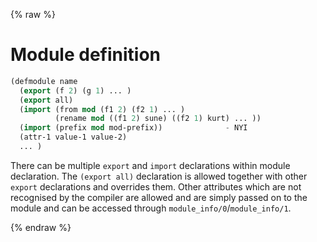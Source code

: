 {% raw %}
# Module definition

```lisp
(defmodule name
  (export (f 2) (g 1) ... )
  (export all)
  (import (from mod (f1 2) (f2 1) ... )
          (rename mod ((f1 2) sune) ((f2 1) kurt) ... ))
  (import (prefix mod mod-prefix))              - NYI
  (attr-1 value-1 value-2)
  ... )
```

There can be multiple ``export`` and ``import`` declarations within module
declaration. The ``(export all)`` declaration is allowed together with
other ``export`` declarations and overrides them. Other attributes which
are not recognised by the compiler are allowed and are simply passed
on to the module and can be accessed through 
``module_info/0``/``module_info/1``.


{% endraw %}
